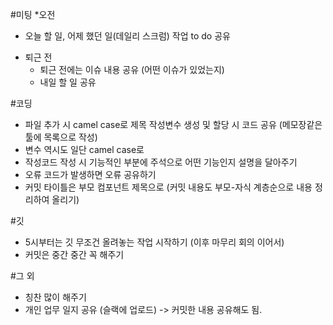 #미팅
*오전
  - 오늘 할 일, 어제 했던 일(데일리 스크럼) 작업 to do 공유
* 퇴근 전
  - 퇴근 전에는 이슈 내용 공유 (어떤 이슈가 있었는지)
  - 내일 할 일 공유

#코딩
- 파일 추가 시 camel case로 제목 작성변수 생성 및 할당 시 코드 공유 (메모장같은 툴에 목록으로 작성)
- 변수 역시도 일단 camel case로
- 작성코드 작성 시 기능적인 부분에 주석으로 어떤 기능인지 설명을 달아주기
- 오류 코드가 발생하면 오류 공유하기
- 커밋 타이틀은 부모 컴포넌트 제목으로 (커밋 내용도 부모-자식 계층순으로 내용 정리하여 올리기)

#깃
- 5시부터는 깃 무조건 올려놓는 작업 시작하기 (이후 마무리 회의 이어서)
- 커밋은 중간 중간 꼭 해주기

#그 외
- 칭찬 많이 해주기
- 개인 업무 일지 공유 (슬랙에 업로드) -> 커밋한 내용 공유해도 됨.
